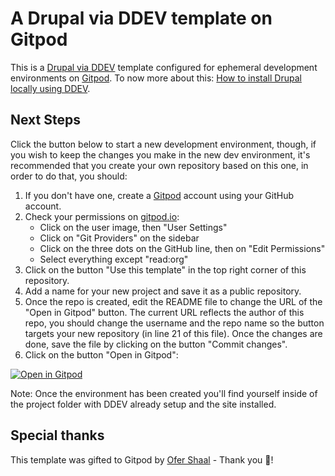 # A Drupal via DDEV template on Gitpod

This is a [Drupal via DDEV](https://github.com/drud/ddev) template configured for ephemeral development environments on [Gitpod](https://www.gitpod.io/).
To now more about this: [How to install Drupal locally using DDEV](https://ddev.readthedocs.io/en/stable/users/quickstart/#drupal).

## Next Steps

Click the button below to start a new development environment, though, if you wish to keep the changes you make in the new dev environment, it's recommended that you create your own repository based on this one, in order to do that, you should:

1. If you don't have one, create a [Gitpod](https://gitpod.io/) account using your GitHub account.
2. Check your permissions on [gitpod.io](https://gitpod.io/workspaces):
    - Click on the user image, then "User Settings"
    - Click on "Git Providers" on the sidebar
    - Click on the three dots on the GitHub line, then on "Edit Permissions"
    - Select everything except "read:org"
4. Click on the button "Use this template" in the top right corner of this repository.
5. Add a name for your new project and save it as a public repository.
6. Once the repo is created, edit the README file to change the URL of the "Open in Gitpod" button. The current URL reflects the author of this repo, you should change the username and the repo name so the button targets your new repository (in line 21 of this file). Once the changes are done, save the file by clicking on the button "Commit changes".
7. Click on the button "Open in Gitpod":

[![Open in Gitpod](https://gitpod.io/button/open-in-gitpod.svg)](https://gitpod.io/#https://github.com/iStryker/evolving-training)

Note: Once the environment has been created you'll find yourself inside of the project folder with DDEV already setup and the site installed.

## Special thanks

This template was gifted to Gitpod by [Ofer Shaal](https://github.com/shaal) - Thank you 🙏!
